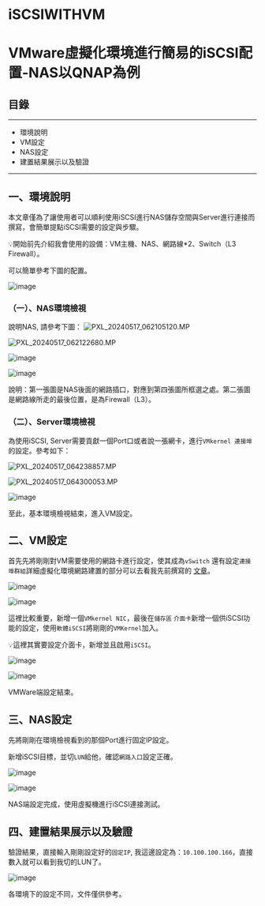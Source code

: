 # iSCSIWITHVM

# VMware虛擬化環境進行簡易的iSCSI配置-NAS以QNAP為例

## 目錄
---
- 環境說明
- VM設定
- NAS設定
- 建置結果展示以及驗證
---

## 一、環境說明

本文章僅為了讓使用者可以順利使用iSCSI進行NAS儲存空間與Server進行連接而撰寫，會簡單提點iSCSI需要的設定與步驟。

:bulb:開始前先介紹我會使用的設備：VM主機、NAS、網路線*2、Switch（L3 Firewall）。




可以簡單參考下圖的配置。


![image](https://hackmd.io/_uploads/Sk9CDuVXA.png)


### （一）、NAS環境檢視

說明NAS, 請參考下圖：
![PXL_20240517_062105120.MP](https://hackmd.io/_uploads/BJgGtOVXR.jpg)

![PXL_20240517_062122680.MP](https://hackmd.io/_uploads/SJIMY_4XA.jpg)

![image](https://hackmd.io/_uploads/SJQPqtEX0.png)


![image](https://hackmd.io/_uploads/SJtR5_NXA.png)




說明：第一張圖是NAS後面的網路插口，對應到第四張圖所框選之處。第二張圖是網路線所走的最後位置，是為Firewall（L3）。



### （二）、Server環境檢視

為使用iSCSI, Server需要貢獻一個Port口或者說一張網卡，進行`VMkernel 連接埠`的設定。參考如下：


![PXL_20240517_064238857.MP](https://hackmd.io/_uploads/Syp3hu4QR.jpg)

![PXL_20240517_064300053.MP](https://hackmd.io/_uploads/SJjpn_NQA.jpg)

![image](https://hackmd.io/_uploads/HJsC2OV7C.png)


至此，基本環境檢視結束，進入VM設定。


## 二、VM設定


首先先將剛剛對VM需要使用的網路卡進行設定，使其成為`vSwitch` 還有設定`連接埠群組`詳細虛擬化環境網路建置的部分可以去看我先前撰寫的 [文章](https://hackmd.io/@JANALEXEI88/BybM5slm0)。


![image](https://hackmd.io/_uploads/SJDWJF47R.png)

![image](https://hackmd.io/_uploads/SkxaJtNQA.png)


這裡比較重要，新增一個`VMkernel NIC`，最後在`儲存區` `介面卡`新增一個供iSCSI功能的設定，使用`軟體iSCSI`將剛剛的`VMKernel`加入。

:bulb:這裡其實要設定介面卡，新增並且啟用`iSCSI`。

![image](https://hackmd.io/_uploads/H1SXeFE7R.png)

![image](https://hackmd.io/_uploads/Hk3sgFE7A.png)

VMWare端設定結束。



## 三、NAS設定

先將剛剛在環境檢視看到的那個Port進行固定IP設定。

新增iSCSI目標，並切`LUN`給他，確認`網路入口`設定正確。


![image](https://hackmd.io/_uploads/SkHizK4m0.png)

![image](https://hackmd.io/_uploads/S16FEY4mC.png)



NAS端設定完成，使用虛擬機進行iSCSI連接測試。




## 四、建置結果展示以及驗證

驗證結果，直接輸入剛剛設定好的`固定IP`, 我這邊設定為：`10.100.100.166`，直接數入就可以看到我切的LUN了。



![image](https://hackmd.io/_uploads/ryPjIKVmA.png)




各環境下的設定不同，文件僅供參考。

